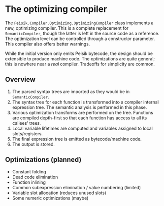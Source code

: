 # The optimizing compiler

The `Peisik.Compiler.Optimizing.OptimizingCompiler` class implements a new, optimizing compiler. This is a complete replacement for `SemanticCompiler`, though the latter is left in the source code as a reference. The optimization level can be controlled through a constructor parameter. This compiler also offers better warnings.

While the initial version only emits Peisik bytecode, the design should be extensible to produce machine code. The optimizations are quite general; this is nowhere near a _real_ compiler. Tradeoffs for simplicity are common.

## Overview
1. The parsed syntax trees are imported as they would be in `SemanticCompiler`.
2. The syntax tree for each function is transformed into a compiler internal expression tree. The semantic analysis is performed in this phase.
3. Various optimization transforms are performed on the tree. Functions are compiled depth-first so that each function has access to all its callees' trees.
4. Local variable lifetimes are computed and variables assigned to local slots/registers.
5. The final expression tree is emitted as bytecode/machine code.
6. The output is stored.


## Optimizations (planned)
- Constant folding
- Dead code elimination
- Function inlining
- Common subexpression elimination / value numbering (limited)
- Variable slot allocation (reduces unused slots)
- Some numeric optimizations (maybe)
